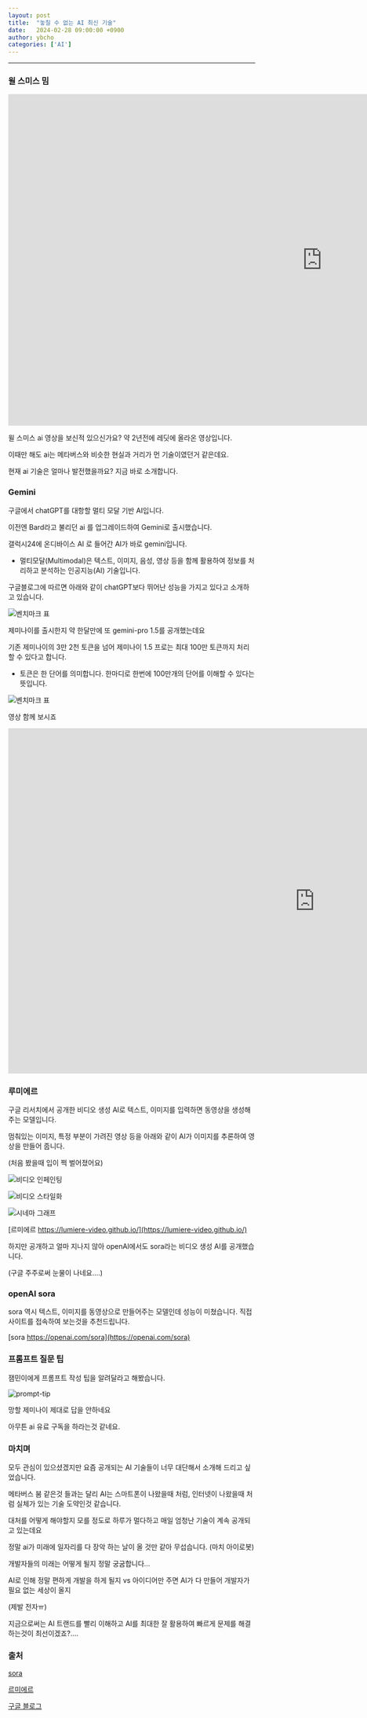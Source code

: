 ```yaml
---
layout: post
title:  "놓칠 수 없는 AI 최신 기술"
date:   2024-02-28 09:00:00 +0900
author: ybcho
categories: ['AI']
---
```

<hr/>

### 윌 스미스 밈
<iframe width="1280" height="675" src="https://www.youtube.com/embed/XQr4Xklqzw8" title="AI Will Smith eating spaghetti pasta (AI footage and audio)" frameborder="0" allow="accelerometer; autoplay; clipboard-write; encrypted-media; gyroscope; picture-in-picture; web-share" allowfullscreen></iframe>

윌 스미스 ai 영상을 보신적 있으신가요? 약 2년전에 레딧에 올라온 영상입니다.

이때만 해도 ai는 메타버스와 비슷한 현실과 거리가 먼 기술이였던거 같은데요.

현재 ai 기술은 얼마나 발전했을까요? 지금 바로 소개합니다.



### Gemini
구글에서 chatGPT를 대항할 멀티 모달 기반 AI입니다.

이전엔 Bard라고 불리던 ai 를 업그레이드하여 Gemini로 출시했습니다.

갤럭시24에 온디바이스 AI 로 들어간 AI가 바로 gemini입니다.

* 멀티모달(Multimodal)은 텍스트, 이미지, 음성, 영상 등을 함께 활용하여 정보를 처리하고 분석하는 인공지능(AI) 기술입니다.

구글블로그에 따르면 아래와 같이 chatGPT보다 뛰어난 성능을 가지고 있다고 소개하고 있습니다.

![벤치마크 표](https://storage.googleapis.com/gweb-uniblog-publish-prod/original_images/gemini_final_multimodal_table_bigger_font_amendment_lines.gif)

제미나이를 출시한지 약 한달만에 또 gemini-pro 1.5를 공개했는데요

기존 제미나이의 3만 2천 토큰을 넘어 제미나이 1.5 프로는 최대 100만 토큰까지 처리할 수 있다고 합니다.

* 토큰은 한 단어를 의미합니다. 한마디로 한번에 100만개의 단어를 이해할 수 있다는 뜻입니다.

![벤치마크 표](https://storage.googleapis.com/gweb-uniblog-publish-prod/original_images/Gemini1.5_20240216_2_APolLo.gif)

영상 함께 보시죠

<iframe width="1250" height="703" src="https://www.youtube.com/embed/wa0MT8OwHuk" title="Multimodal prompting with a 44-minute movie | Gemini 1.5 Pro Demo" frameborder="0" allow="accelerometer; autoplay; clipboard-write; encrypted-media; gyroscope; picture-in-picture; web-share" allowfullscreen></iframe>



### 루미에르

구글 리서치에서 공개한 비디오 생성 AI로 텍스트, 이미지를 입력하면 동영상을 생성해주는 모델입니다.


멈춰있는 이미지, 특정 부분이 가려진 영상 등을 아래와 같이 AI가 이미지를 추론하여 영상을 만들어 줍니다.

(처음 봤을때 입이 쩍 벌어졌어요)

![비디오 인페인팅](/assets/images/ybcho/ai/lumiere-image.gif)

![비디오 스타일화](/assets/images/ybcho/ai/lumiere-image2.gif)

![시네마 그래프](/assets/images/ybcho/ai/lumiere-video.gif)

[르미에르 https://lumiere-video.github.io/](https://lumiere-video.github.io/)

하지만 공개하고 얼마 지나지 않아 openAI에서도 sora라는 비디오 생성 AI를 공개했습니다.

(구글 주주로써 눈물이 나네요....)

### openAI sora

sora 역시 텍스트, 이미지를 동영상으로 만들어주는 모델인데 성능이 미쳤습니다.
직접 사이트를 접속하여 보는것을 추천드립니다.

[sora https://openai.com/sora](https://openai.com/sora)


### 프롬프트 질문 팁

잼민이에게 프롬프트 작성 팁을 알려달라고 해봤습니다.

![prompt-tip](/assets/images/ybcho/ai/prompt.png)

망할 제미나이 제대로 답을 안하네요

아무튼 ai 유료 구독을 하라는것 같네요.


### 마치며

모두 관심이 있으셨겠지만 요즘 공개되는 AI 기술들이 너무 대단해서 소개해 드리고 싶었습니다.

메타버스 붐 같은것 들과는 달리 AI는 스마트폰이 나왔을때 처럼, 인터넷이 나왔을때 처럼 실체가 있는 기술 도약인것 같습니다. 

대처를 어떻게 해야할지 모를 정도로 하루가 멀다하고 매일 엄청난 기술이 계속 공개되고 있는데요

정말 ai가 미래에 일자리를 다 장악 하는 날이 올 것만 같아 무섭습니다. (마치 아이로봇)

개발자들의 미래는 어떻게 될지 정말 궁굼합니다...

AI로 인해 정말 편하게 개발을 하게 될지 vs 아이디어만 주면 AI가 다 만들어 개발자가 필요 없는 세상이 올지

(제발 전자ㅠ)

지금으로써는 AI 트랜드를 빨리 이해하고 AI를 최대한 잘 활용하여 빠르게 문제를 해결하는것이 최선이겠죠?....


### 출처

[sora](https://openai.com/sora)

[르미에르](https://lumiere-video.github.io/)

[구글 블로그](https://blog.google/intl/ko-kr/products/explore-get-answers/google-gemini-next-generation-model-february-2024-kr/)
